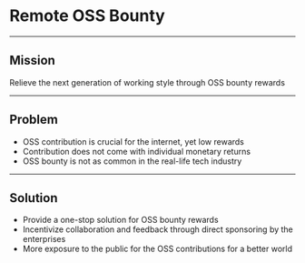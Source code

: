 # Remote OSS Bounty

---

## Mission

Relieve the next generation of working style through OSS bounty rewards

---

## Problem

- OSS contribution is crucial for the internet, yet low rewards
- Contribution does not come with individual monetary returns
- OSS bounty is not as common in the real-life tech industry

---

## Solution

- Provide a one-stop solution for OSS bounty rewards
- Incentivize collaboration and feedback through direct sponsoring by the enterprises
- More exposure to the public for the OSS contributions for a better world
